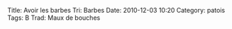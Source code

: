 Title: Avoir les barbes
Tri: Barbes
Date: 2010-12-03 10:20
Category: patois
Tags: B
Trad: Maux de bouches
